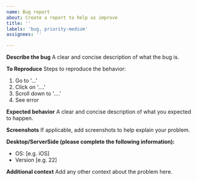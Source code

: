 ```yaml
---
name: Bug report
about: Create a report to help us improve
title: ''
labels: 'bug, priority-medium'
assignees: ''

---
```


**Describe the bug**
A clear and concise description of what the bug is.

**To Reproduce**
Steps to reproduce the behavior:
1. Go to '...'
2. Click on '....'
3. Scroll down to '....'
4. See error

**Expected behavior**
A clear and concise description of what you expected to happen.

**Screenshots**
If applicable, add screenshots to help explain your problem.

**Desktop/ServerSide (please complete the following information):**
 - OS: [e.g. iOS]
 - Version [e.g. 22]


**Additional context**
Add any other context about the problem here.
